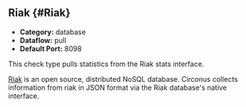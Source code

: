 ## Riak {#Riak}
 * **Category:** database
 * **Dataflow:** pull
 * **Default Port:** 8098

This check type pulls statistics from the Riak stats interface.

[Riak](http://basho.com/riak/) is an open source, distributed NoSQL database. Circonus collects information from riak in JSON format via the Riak database's native interface.
